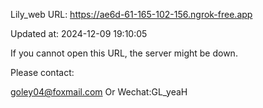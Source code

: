 Lily_web URL: https://ae6d-61-165-102-156.ngrok-free.app

Updated at: 2024-12-09 19:10:05

If you cannot open this URL, the server might be down.

Please contact: 

goley04@foxmail.com Or Wechat:GL_yeaH